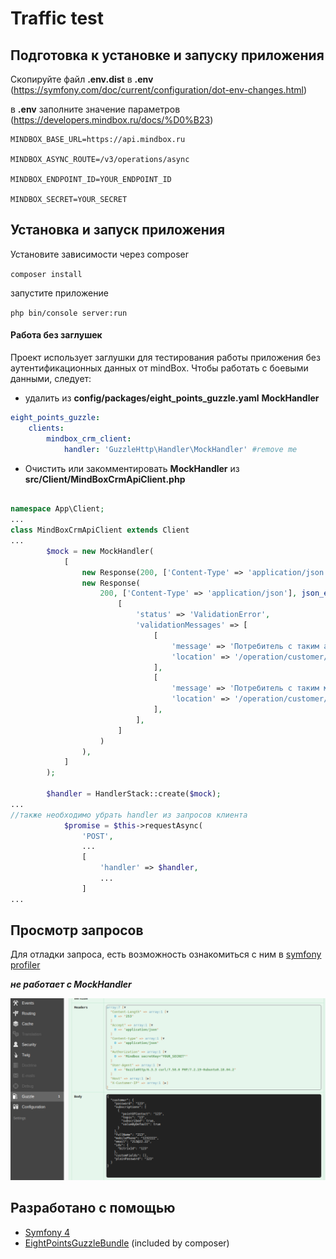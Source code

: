 # Traffic test
## Подготовка к установке и запуску приложения

Скопируйте файл **.env.dist** в **.env** (https://symfony.com/doc/current/configuration/dot-env-changes.html)

в **.env** заполните значение параметров (https://developers.mindbox.ru/docs/%D0%B23)

```.dotenv
MINDBOX_BASE_URL=https://api.mindbox.ru

MINDBOX_ASYNC_ROUTE=/v3/operations/async

MINDBOX_ENDPOINT_ID=YOUR_ENDPOINT_ID

MINDBOX_SECRET=YOUR_SECRET
```
## Установка и запуск приложения
Установите зависимости через composer

``composer install``

запустите приложение

``
php bin/console server:run
``

#### Работа без заглушек

Проект использует заглушки для тестирования работы приложения без аутентификационных данных от mindBox.
Чтобы работать с боевыми данными, следует:

* удалить из **config/packages/eight_points_guzzle.yaml** **MockHandler**
```yaml
eight_points_guzzle:
    clients:
        mindbox_crm_client:
            handler: 'GuzzleHttp\Handler\MockHandler' #remove me
```

* Очистить или закомментировать **MockHandler** из **src/Client/MindBoxCrmApiClient.php**

```php

namespace App\Client;
...
class MindBoxCrmApiClient extends Client
...
        $mock = new MockHandler(
            [
                new Response(200, ['Content-Type' => 'application/json'], json_encode(['status' => 'Success'])),
                new Response(
                    200, ['Content-Type' => 'application/json'], json_encode(
                        [
                            'status' => 'ValidationError',
                            'validationMessages' => [
                                [
                                    'message' => 'Потребитель с таким адресом электронной почты уже зарегистрирован',
                                    'location' => '/operation/customer/email',
                                ],
                                [
                                    'message' => 'Потребитель с таким мобильным телефоном уже зарегистрирован',
                                    'location' => '/operation/customer/mobilePhone',
                                ],
                            ],
                        ]
                    )
                ),
            ]
        );

        $handler = HandlerStack::create($mock);
...
//также необходимо убрать handler из запросов клиента
            $promise = $this->requestAsync(
                'POST',
                ...
                [
                    'handler' => $handler,
                    ...
                ]
...
```

## Просмотр запросов

Для отладки запроса, есть возможность ознакомиться с ним в [symfony profiler](https://symfony.com/doc/current/profiler.html)

***не работает с MockHandler***

![Alt text](public/img/debug.png?raw=true "debug") 


## Разработано с помощью

* [Symfony 4](https://symfony.com)
* [EightPointsGuzzleBundle](https://packagist.org/packages/eightpoints/guzzle-bundle) (included by composer)
